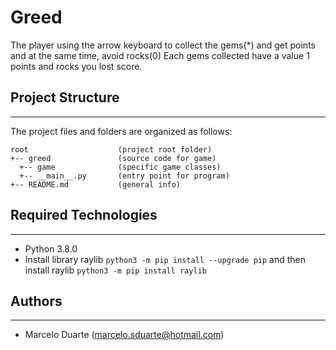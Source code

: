 # Greed

The player using the arrow keyboard to collect the gems(*) and get points and at the same time, avoid rocks(0) 
Each gems collected have a value 1 points and rocks you lost score.


## Project Structure
---
The project files and folders are organized as follows:
```
root                    (project root folder)
+-- greed               (source code for game)
  +-- game              (specific game classes)
  +-- __main__.py       (entry point for program)
+-- README.md           (general info)
```
## Required Technologies
---
* Python 3.8.0
* Install library raylib  `python3 -m pip install --upgrade pip` and then install raylib `python3 -m pip install raylib`

## Authors
---
* Marcelo Duarte (marcelo.sduarte@hotmail.com)
